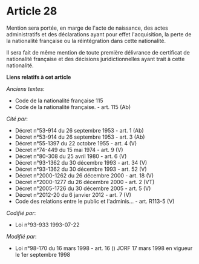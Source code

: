 # Article 28

Mention sera portée, en marge de l'acte de naissance, des actes administratifs et des déclarations ayant pour effet
l'acquisition, la perte de la nationalité française ou la réintégration dans cette nationalité.

Il sera fait de même mention de toute première délivrance de certificat de nationalité française et des décisions
juridictionnelles ayant trait à cette nationalité.

**Liens relatifs à cet article**

_Anciens textes_:

  - Code de la nationalité française 115
  - Code de la nationalité française. - art. 115 (Ab)

_Cité par_:

  - Décret n°53-914 du 26 septembre 1953 - art. 1 (Ab)
  - Décret n°53-914 du 26 septembre 1953 - art. 3 (Ab)
  - Décret n°55-1397 du 22 octobre 1955 - art. 4 (V)
  - Décret n°74-449 du 15 mai 1974 - art. 9 (V)
  - Décret n°80-308 du 25 avril 1980 - art. 6 (V)
  - Décret n°93-1362 du 30 décembre 1993 - art. 34 (V)
  - Décret n°93-1362 du 30 décembre 1993 - art. 52 (V)
  - Décret n°2000-1262 du 26 décembre 2000 - art. 18 (V)
  - Décret n°2000-1277 du 26 décembre 2000 - art. 2 (VT)
  - Décret n°2005-1726 du 30 décembre 2005 - art. 5 (V)
  - Décret n°2012-20 du 6 janvier 2012 - art. 7 (V)
  - Code des relations entre le public et l'adminis... - art. R113-5 (V)

_Codifié par_:

  - Loi n°93-933 1993-07-22

_Modifié par_:

  - Loi n°98-170 du 16 mars 1998 - art. 16 () JORF 17 mars 1998 en vigueur le 1er septembre 1998
